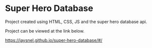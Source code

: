# Super Hero Database

Project created using HTML, CSS, JS and the super hero database api.

Project can be viewed at the link below.

https://jaysnel.github.io/super-hero-database/#/
